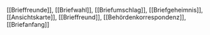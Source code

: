 [[Brieffreunde]], [[Briefwahl]], [[Briefumschlag]], [[Briefgeheimnis]], [[Ansichtskarte]], [[Brieffreund]], [[Behördenkorrespondenz]], [[Briefanfang]]